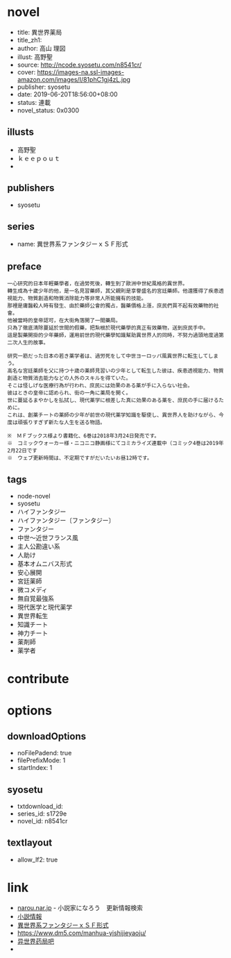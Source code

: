 # novel

- title: 異世界薬局
- title_zh1:
- author: 高山 理図
- illust: 高野聖
- source: http://ncode.syosetu.com/n8541cr/
- cover: https://images-na.ssl-images-amazon.com/images/I/81phC1gj4zL.jpg
- publisher: syosetu
- date: 2019-06-20T18:56:00+08:00
- status: 連載
- novel_status: 0x0300

## illusts

- 高野聖
- ｋｅｅｐｏｕｔ
- 

## publishers

- syosetu

## series

- name: 異世界系ファンタジーｘＳＦ形式

## preface


```
一心研究的日本年輕藥學者，在過勞死後，轉生到了歐洲中世紀風格的異世界。
轉生成為十歲少年的他，是一名見習藥師，其父親則是享譽盛名的宮廷藥師。他還獲得了疾患透視能力、物質創造和物質消除能力等非常人所能擁有的技能。
那裡是庸醫殺人時有發生、由於藥師公會的獨占，醫藥價格上漲，庶民們買不起有效藥物的社會。
他被當時的皇帝認可，在大街角落開了一間藥局。
只為了徹底清除蔓延於世間的假藥，把紮根於現代藥學的真正有效藥物，送到庶民手中。
這是製藥開掛的少年藥師，運用前世的現代藥學知識幫助異世界人的同時，不努力過頭地度過第二次人生的故事。 

研究一筋だった日本の若き薬学者は、過労死をして中世ヨーロッパ風異世界に転生してしまう。
高名な宮廷薬師を父に持つ十歳の薬師見習いの少年として転生した彼は、疾患透視能力、物質創造と物質消去能力などの人外のスキルを得ていた。
そこは怪しげな医療行為が行われ、庶民には効果のある薬が手に入らない社会。
彼はときの皇帝に認められ、街の一角に薬局を開く。
世に蔓延るまやかしを払拭し、現代薬学に根差した真に効果のある薬を、庶民の手に届けるために。
これは、創薬チートの薬師の少年が前世の現代薬学知識を駆使し、異世界人を助けながら、今度は頑張りすぎず新たな人生を送る物語。

※　ＭＦブックス様より書籍化、6巻は2018年3月24日発売です。
※　コミックウォーカー様・ニコニコ静画様にてコミカライズ連載中（コミック4巻は2019年2月22日です
※　ウェブ更新時間は、不定期ですがだいたいお昼12時です。
```

## tags

- node-novel
- syosetu
- ハイファンタジー
- ハイファンタジー〔ファンタジー〕
- ファンタジー
- 中世～近世フランス風
- 主人公勘違い系
- 人助け
- 基本オムニバス形式
- 安心展開
- 宮廷薬師
- 微コメディ
- 無自覚最強系
- 現代医学と現代薬学
- 異世界転生
- 知識チート
- 神力チート
- 薬剤師
- 薬学者

# contribute


# options

## downloadOptions

- noFilePadend: true
- filePrefixMode: 1
- startIndex: 1

## syosetu

- txtdownload_id:
- series_id: s1729e
- novel_id: n8541cr

## textlayout

- allow_lf2: true

# link

- [narou.nar.jp](https://narou.nar.jp/search.php?text=n8541cr&novel=all&genre=all&new_genre=all&length=0&down=0&up=100) - 小説家になろう　更新情報検索
- [小説情報](https://ncode.syosetu.com/novelview/infotop/ncode/n8541cr/)
- [異世界系ファンタジーｘＳＦ形式](http://ncode.syosetu.com/s1729e/)
- https://www.dm5.com/manhua-yishijieyaoju/
- [异世界药局吧](https://tieba.baidu.com/f?kw=%E5%BC%82%E4%B8%96%E7%95%8C%E8%8D%AF%E5%B1%80&ie=utf-8 "")
- 

